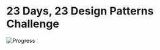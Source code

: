 # 23 Days, 23 Design Patterns Challenge  
![Progress](https://img.shields.io/badge/progress-19%2F23-brightgreen)  
